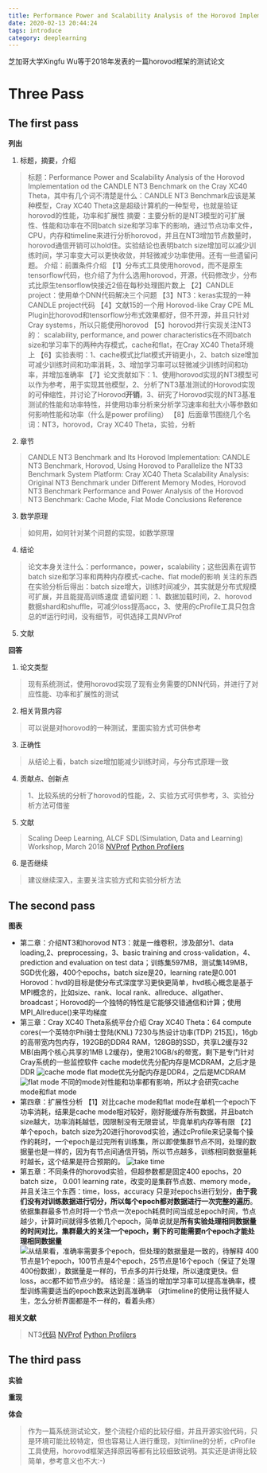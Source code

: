 ```yaml
---
title: Performance Power and Scalability Analysis of the Horovod Implementation od the CANDLE NT3 Benchmark on the Cray XC40 Theta
date: 2020-02-13 20:44:24
tags: introduce
category: deeplearning
---
```

芝加哥大学Xingfu Wu等于2018年发表的一篇horovod框架的测试论文

# Three Pass

## The first pass
**列出**
1. 标题，摘要，介绍
 > 标题：Performance Power and Scalability Analysis of the Horovod Implementation od the CANDLE NT3 Benchmark on the Cray XC40 Theta，其中有几个词不清楚是什么：CANDLE NT3 Benchmark应该是某种模型，Cray XC40 Theta这是超级计算机的一种型号，也就是验证horovod的性能，功率和扩展性
 > 摘要：主要分析的是NT3模型的可扩展性、性能和功率在不同batch size和学习率下的影响，通过节点功率文件，CPU，内存和timeline来进行分析horovod，并且在NT3增加节点数量时，horovod通信开销可以hold住。实验结论也表明batch size增加可以减少训练时间，学习率变大可以更快收敛，并轻微减少功率使用。还有一些遗留问题。
 > 介绍：前置条件介绍
  【1】分布式工具使用horovod，而不是原生tensorflow代码，也介绍了为什么选用horovod，开源，代码修改少，分布式比原生tensorflow快接近2倍在每秒处理图片数上
  【2】CANDLE project：使用单个DNN代码解决三个问题
  【3】NT3：keras实现的一种CANDLE project代码
  【4】文献15的一个用 Horovod-like Cray CPE ML Plugin比horovod和tensorflow分布式效果都好，但不开源，并且只针对 Cray systems，所以只能使用horovod
  【5】horovod并行实现关注NT3的： scalability, performance, and power characteristics在不同batch size和学习率下的两种内存模式，cache和flat，在Cray XC40 Theta环境上
  【6】实验表明：1、cache模式比flat模式开销更小，2、batch size增加可减少训练时间和功率消耗，3、增加学习率可以轻微减少训练时间和功率，并增加准确率
  【7】论文贡献如下：1、使用horovod实现的NT3模型可以作为参考，用于实现其他模型，2、分析了NT3基准测试的Horovod实现的可伸缩性，并讨论了Horovod**开销**，3、研究了Horovod实现的NT3基准测试的性能和功率特性，并使用功率分析来分析学习速率和批大小等参数如何影响性能和功率（什么是power profiling）
  【8】后面章节围绕几个名词：NT3，horovod，Cray XC40 Theta，实验，分析
  
2. 章节
 > CANDLE NT3 Benchmark and Its Horovod Implementation: CANDLE NT3 Benchmark, Horovod, Using Horovod to Parallelize the NT33 Benchmark
 > System Platform: Cray XC40 Theta
 > Scalability Analysis: Original NT3 Benchmark under Different Memory Modes, Horovod NT3 Benchmark
 > Performance and Power Analysis of the Horovod NT3 Benchmark: Cache Mode, Flat Mode
 > Conclusions
 > Reference

3. 数学原理
 > 如何用，如何针对某个问题的实现，如数学原理

4. 结论
 >  论文本身关注什么：performance，power，scalability；这些因素在调节batch size和学习率和两种内存模式-cache、flat mode的影响
 > 关注的东西在实验分析后得出：batch size增大，训练时间减少，其实就是分布式规模可扩展，并且能提高训练速度
 > 遗留问题：1、数据加载时间，2、horovod数据shard和shuffle，可减少loss提高acc，3、使用的cProfile工具只包含总的tf运行时间，没有细节，可供选择工具NVProf

5. 文献

**回答**
1. 论文类型
 > 现有系统测试，使用horovod实现了现有业务需要的DNN代码，并进行了对应性能、功率和扩展性的测试
 
2. 相关背景内容
 > 可以说是对horovod的一种测试，里面实验方式可供参考

3. 正确性
 > 从结论上看，batch size增加能减少训练时间，与分布式原理一致

4. 贡献点、创新点
 > 1、比较系统的分析了horovod的性能，2、实验方式可供参考，3、实验分析方法可借鉴

5. 文献
 >  Scaling Deep Learning, ALCF SDL(Simulation, Data and Learning) Workshop, March 2018
 >  [NVProf](https://docs.nvidia.com/cuda/profiler-users-guide/index.html)
 >  [Python Profilers](https://docs.python.org/2/library/profile.html)

6. 是否继续
 > 建议继续深入，主要关注实验方式和实验分析方法

## The second pass
**图表**
- 第二章：介绍NT3和horovod
 NT3：就是一维卷积，涉及部分1、data loading,2、preprocessing，3、basic training and cross-validation，4、prediction and evaluation on test data；训练集597MB，测试集149MB，SGD优化器，400个epochs，batch size是20，learning rate是0.001
 Horovod：hvd的目标是使分布式深度学习更快更简单，hvd核心概念是基于MPI概念的，比如size、rank、local rank、allreduce、allgather、broadcast；Horovod的一个独特的特性是它能够交错通信和计算；使用MPI_Allreduce()来平均梯度
- 第三章：Cray XC40 Theta系统平台介绍
 Cray XC40 Theta：64 compute cores(一个英特尔Phi骑士登陆(KNL) 7230与热设计功率(TDP) 215瓦)，16gb的高带宽内包内存，192GB的DDR4 RAM，128GB的SSD，共享L2缓存32 MB(由两个核心共享的1MB L2缓存)，使用210GB/s的带宽，剩下是专门针对Cray系统的一些监控软件
 cache mode优先分配内存是MCDRAM，之后才是DDR
 ![cache mode](/images/Performance/1.png "cache mode")
 flat mode优先分配内存是DDR4，之后是MCDRAM
 ![flat mode](/images/Performance/2.png "flat mode")
 不同的mode对性能和功率都有影响，所以才会研究cache mode和flat mode
- 第四章：扩展性分析
 【1】对比cache mode和flat mode在单机一个epoch下功率消耗，结果是cache mode相对较好，刚好能缓存所有数据，并且batch size越大，功率消耗越低，因限制没有无限尝试，毕竟单机内存等有限
 【2】单个epoch，batch size为20进行horovod实验，通过cProfile来记录每个操作的耗时，一个epoch是过完所有训练集，所以即使集群节点不同，处理的数据量也是一样的，因为有节点间通信开销，所以节点越多，训练相同数据量耗时越长，这个结果是符合预期的。
 ![take time](/images/Performance/3.png "profile")
- 第五章：不同条件的horovod实验，但超参数都是固定400 epochs，20 batch size， 0.001 learning rate，改变的是集群节点数、memory mode，并且关注三个东西：time，loss，accuracy
 只是对epochs进行划分，**由于我们没有对训练数据进行切分，所以每个epoch都对数据进行一次完整的遍历**。依据集群最多节点时将一个节点一次epoch耗费时间当成总epoch时间，节点越少，计算时间就得多依赖几个epoch，简单说就是**所有实验处理相同数据量的时间对比，集群最大的关注一个epoch，剩下的可能需要n个epoch才能处理相同数据量**
 ![从结果看，准确率需要多个epoch，但处理的数据量是一致的，待解释](/images/Performance/4.png "horovod result")
 400节点是1个epoch，100节点是4个epoch，25节点是16个epoch（保证了处理400份数据），数据量是一样的，节点多的并行处理，所以速度更快。但loss，acc都不如节点少的。
 结论是：适当的增加学习率可以提高准确率，模型训练需要适当的epoch数来达到高准确率
 （对timeline的使用让我怀疑人生，怎么分析界面都是不一样的，看着头疼）

**相关文献**
> NT3[代码](https://github.com/ECP-CANDLE/Benchmarks)
> [NVProf](https://docs.nvidia.com/cuda/profiler-users-guide/index.html)
> [Python Profilers](https://docs.python.org/2/library/profile.html)

## The third pass

**实验**

**重现**

**体会**
> 作为一篇系统测试论文，整个流程介绍的比较仔细，并且开源实验代码，只是环境可能比较特定，但也容易让人进行重现，对timline的分析，cProfile工具使用，horovod框架选择原因等都有比较细致说明。其实还是讲得比较简单，参考意义也不大:-)
